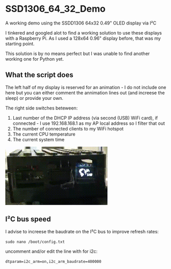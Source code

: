 # SSD1306_64_32_Demo

A working demo using the SSDD1306 64x32 0.49" OLED display via I²C

I tinkered and googled alot to find a working solution to use these displays with a Raspberry Pi. As I used a 128x64 0.96" display before, that was my starting point.

This solution is by no means perfect but I was unable to find another working one for Python yet.

## What the script does

The left half of my display is reserved for an animation - I do not include one here but you can either comment the annimation lines out (and increese the sleep) or provide your own.

The right side switches beteween:

1. Last number of the DHCP IP address (via second (USB) WiFi card), if connected - I use 192.168.168.1 as my AP local address so I filter that out
2. The number of connected clients to my WiFi hotspot
3. The current CPU temperature
4. The current system time

![demo](demo.gif)

## I²C bus speed

I advise to increese the baudrate on the I²C bus to improve refresh rates:

`sudo nano /boot/config.txt`

uncomment and/or edit the line with for i2c:

`dtparam=i2c_arm=on,i2c_arm_baudrate=400000`

